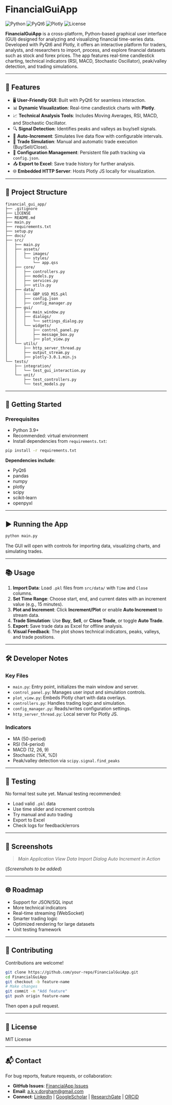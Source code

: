 # FinancialGuiApp

![Python](https://img.shields.io/badge/Python-3.9%2B-blue.svg)
![PyQt6](https://img.shields.io/badge/GUI-PyQt6-green.svg)
![Plotly](https://img.shields.io/badge/Plotting-Plotly-orange.svg)
![License](https://img.shields.io/badge/license-MIT-blue.svg)

**FinancialGuiApp** is a cross-platform, Python-based graphical user interface (GUI) designed for analyzing and visualizing financial time-series data. Developed with PyQt6 and Plotly, it offers an interactive platform for traders, analysts, and researchers to import, process, and explore financial datasets such as stock and forex prices. The app features real-time candlestick charting, technical indicators (RSI, MACD, Stochastic Oscillator), peak/valley detection, and trading simulations.

---

## 🔧 Features

- 🖥️ **User-Friendly GUI**: Built with PyQt6 for seamless interaction.
- 📊 **Dynamic Visualization**: Real-time candlestick charts with **Plotly**.
- 📈 **Technical Analysis Tools**: Includes Moving Averages, RSI, MACD, and Stochastic Oscillator.
- 🔍 **Signal Detection**: Identifies peaks and valleys as buy/sell signals.
- 🔄 **Auto-Increment**: Simulates live data flow with configurable intervals.
- 💼 **Trade Simulation**: Manual and automatic trade execution (Buy/Sell/Close).
- 💾 **Configuration Management**: Persistent file path tracking via `config.json`.
- 📤 **Export to Excel**: Save trade history for further analysis.
- 🌐 **Embedded HTTP Server**: Hosts Plotly JS locally for visualization.

---

## 📁 Project Structure

```text
financial_gui_app/
├── .gitignore
├── LICENSE
├── README.md
├── main.py
├── requirements.txt
├── setup.py
├── docs/
├── src/
│   ├── main.py
│   ├── assets/
│   │   ├── images/
│   │   └── styles/
│   │       └── app.qss
│   ├── core/
│   │   ├── controllers.py
│   │   ├── models.py
│   │   ├── services.py
│   │   ├── utils.py
│   ├── data/
│   │   ├── GBP_USD_M15.pkl
│   │   ├── config.json
│   │   ├── config_manager.py
│   ├── gui/
│   │   ├── main_window.py
│   │   ├── dialogs/
│   │   │   └── settings_dialog.py
│   │   └── widgets/
│   │       ├── control_panel.py
│   │       ├── message_box.py
│   │       ├── plot_view.py
│   └── utils/
│       ├── http_server_thread.py
│       ├── output_stream.py
│       ├── plotly-3.0.1.min.js
└── tests/
    ├── integration/
    │   └── test_gui_interaction.py
    └── unit/
        ├── test_controllers.py
        └── test_models.py
```

---

## 🚀 Getting Started

### Prerequisites

- Python 3.9+
- Recommended: virtual environment
- Install dependencies from `requirements.txt`:

```bash
pip install -r requirements.txt
```

**Dependencies include**:
- PyQt6
- pandas
- numpy
- plotly
- scipy
- scikit-learn
- openpyxl

---

## ▶️ Running the App

```bash
python main.py
```

The GUI will open with controls for importing data, visualizing charts, and simulating trades.

---

## 📚 Usage

1. **Import Data**: Load `.pkl` files from `src/data/` with `Time` and `Close` columns.
2. **Set Time Range**: Choose start, end, and current dates with an increment value (e.g., 15 minutes).
3. **Plot and Increment**: Click **Increment/Plot** or enable **Auto Increment** to stream data.
4. **Trade Simulation**: Use **Buy**, **Sell**, or **Close Trade**, or toggle **Auto Trade**.
5. **Export**: Save trade data as Excel for offline analysis.
6. **Visual Feedback**: The plot shows technical indicators, peaks, valleys, and trade positions.

---

## 🛠 Developer Notes

### Key Files

- `main.py`: Entry point, initializes the main window and server.
- `control_panel.py`: Manages user input and simulation controls.
- `plot_view.py`: Embeds Plotly chart with data overlays.
- `controllers.py`: Handles trading logic and simulation.
- `config_manager.py`: Reads/writes configuration settings.
- `http_server_thread.py`: Local server for Plotly JS.

### Indicators

- MA (50-period)
- RSI (14-period)
- MACD (12, 26, 9)
- Stochastic (%K, %D)
- Peak/valley detection via `scipy.signal.find_peaks`

---

## 🧪 Testing

No formal test suite yet. Manual testing recommended:

- Load valid `.pkl` data
- Use time slider and increment controls
- Try manual and auto trading
- Export to Excel
- Check logs for feedback/errors

---

## 📸 Screenshots

> _Main Application View_
> _Data Import Dialog_
> _Auto Increment in Action_

(*Screenshots to be added*)

---

## 🌐 Roadmap

- Support for JSON/SQL input
- More technical indicators
- Real-time streaming (WebSocket)
- Smarter trading logic
- Optimized rendering for large datasets
- Unit testing framework

---

## 🤝 Contributing

Contributions are welcome!

```bash
git clone https://github.com/your-repo/FinancialGuiApp.git
cd FinancialGuiApp
git checkout -b feature-name
# Make changes
git commit -m "Add feature"
git push origin feature-name
```

Then open a pull request.

---

## 📜 License

MIT License

---


## 📬 Contact

For bug reports, feature requests, or collaboration:

- **GitHub Issues**: [FinancialApp Issues](https://github.com/a-dorgham/FEAnalysisApp/issues)
- **Email**: a.k.y.dorgham@gmail.com
- **Connect**: [LinkedIn](https://www.linkedin.com/in/abdeldorgham) | [GoogleScholar](https://scholar.google.com/citations?user=EOwjslcAAAAJ&hl=en)  | [ResearchGate](https://www.researchgate.net/profile/Abdel-Dorgham-2) | [ORCiD](https://orcid.org/0000-0001-9119-5111)
